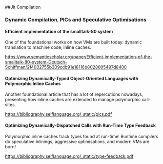 ##Jit Compilation

### Dynamic Compilation, PICs and Speculative Optimisations

#### Efficient implementation of the smalltalk-80 system

One of the foundational works on how VMs are built today: dynamic translation to machine code, inline caches.

https://www.semanticscholar.org/paper/Efficient-implementation-of-the-smalltalk-80-system-Deutsch-Schiffman/2f4002755b309cdb91e18116b8028005497d8400

#### Optimizing Dynamically-Typed Object-Oriented Languages with Polymorphic Inline Caches

Another foundational article that has a lot of repercutions nowadays, presenting how inline caches are extended to manage polymorphic call-sites.

https://bibliography.selflanguage.org/_static/pics.pdf

#### Optimizing Dynamically-Dispatched Calls with Run-Time Type Feedback

Polymorphic inline caches track types found at run-time! Runtime compilers do speculative inlinings, aggressive optimisations, and modern VMs are born! 

https://bibliography.selflanguage.org/_static/type-feedback.pdf